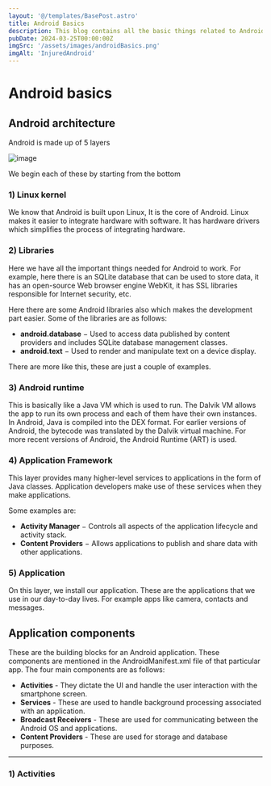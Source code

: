 ```yaml
---
layout: '@/templates/BasePost.astro'
title: Android Basics
description: This blog contains all the basic things related to Android including its architecture, application components etc.
pubDate: 2024-03-25T00:00:00Z
imgSrc: '/assets/images/androidBasics.png'
imgAlt: 'InjuredAndroid'
---
```


# Android basics

## Android architecture

Android is made up of 5 layers

![image](https://github.com/Akhil0202/Akhil0202.github.io/assets/66013822/c708f952-68b3-4e49-9086-bb998dd88023)

We begin each of these by starting from the bottom

### 1) Linux kernel

We know that Android is built upon Linux, It is the core of Android. Linux makes it easier to integrate hardware with software. It has hardware drivers which simplifies the process of integrating hardware.

### 2) Libraries

Here we have all the important things needed for Android to work. For example, here there is an SQLite database that can be used to store data, it has an open-source Web browser engine WebKit, it has SSL libraries responsible for Internet security, etc.

Here there are some Android libraries also which makes the development part easier. Some of the libraries are as follows:<br>
- **android.database** − Used to access data published by content providers and includes SQLite database management classes.
- **android.text** − Used to render and manipulate text on a device display.

There are more like this, these are just a couple of examples.

### 3) Android runtime

This is basically like a Java VM which is used to run. The Dalvik VM allows the app to run its own process and each of them have their own instances. In Android, Java is compiled into the DEX format. For earlier versions of Android, the bytecode was translated by the Dalvik virtual machine. For more recent versions of Android, the Android Runtime (ART) is used.

### 4) Application Framework

This layer provides many higher-level services to applications in the form of Java classes. Application developers make use of these services when they make applications.

Some examples are:

- **Activity Manager** − Controls all aspects of the application lifecycle and activity stack.
- **Content Providers** − Allows applications to publish and share data with other applications.

### 5) Application

On this layer, we install our application. These are the applications that we use in our day-to-day lives. For example apps like camera, contacts and messages.

## Application components

These are the building blocks for an Android application. These components are mentioned in the AndroidManifest.xml file of that particular app. 
The four main components are as follows:

- **Activities** - They dictate the UI and handle the user interaction with the smartphone screen.
- **Services** - These are used to handle background processing associated with an application.
- **Broadcast Receivers** - These are used for communicating between the Android OS and applications.
- **Content Providers** - These are used for storage and database purposes.
---

### 1) Activities


